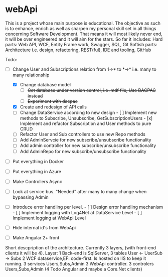 # webApi

This is a project whose main purpose is educational. The objective as such is to enhance, enrich as well as sharpen my personal skill set in all things concerning Software Development.
That means it will most likely never end, it will be over engineered and it will aim for the stars.
So far it includes: 
Hard parts: Web API, WCF, Entity Frame work, Swagger, SQL, Git
Softish parts: Architecture i.e. design, refactoring, REST(ful), IDE and tooling, GitHub

Todo:
- [ ] Change User and Subscriptions relation from 1->* to \*->\* i.e. many to many relationship
   - [x] Change database model
      - [ ] ~~Get database under version control, i.e .mdf file, Use DACPAC instead~~
      - [ ] ~~Experiment with dacpac~~
   - [x] Create and redesign of API calls
    - [ ] Change DataService according to new design
          - [ ] Implement new methods to Subscribe, Unsubscribe, GetSubscriptionUsers
          - [x] Implement and refactor Subscription and User methods to pure CRUD
    - [ ] Refactor User and Sub controllers to use new Repo methods
    - [ ] Add AdminServcie for new subscribe/unsubscribe functionality
    - [ ] Add admin controller for new subscribe/unsubscribe functionality
   - [ ] Add AdminRepo for new subscribe/unsubscribe functionality
- [ ] Put everything in Docker
- [ ] Put everything in Azure
- [ ] Make Controllers Async
- [ ] Look at service bus. "Needed" after many to many change when bypassing Admin 
- [ ] Introduce error handling per level.
         - [ ] Design error handling mechanism
         - [ ] Implement logging with Log4Net at DataService Level
         - [ ] Implement logging at WebApi Level
- [ ] Hide internal id's from WebApi
- [ ] Make Angular 2+ front
    

Short descpription of the architecture. Currently 3 layers, (with front-end clients it will be 4). 
Layer: 
   1 Back-end is SqlServer, 3 tables User <- UserSub -> Subs
   2 WCF dataservice,EF: code-first. Is hosted on IIS to keep it running. 3 services Users,Subs,Admin
   3 WebApi controller.  3 controlers Users,Subs,Admin
   (4 Todo Angular and maybe a Core.Net clients)
